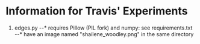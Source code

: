# Information for Travis' Experiments
1. edges.py
--* requires Pillow (PIL fork) and numpy: see requirements.txt
--* have an image named "shailene_woodley.png" in the same directory

